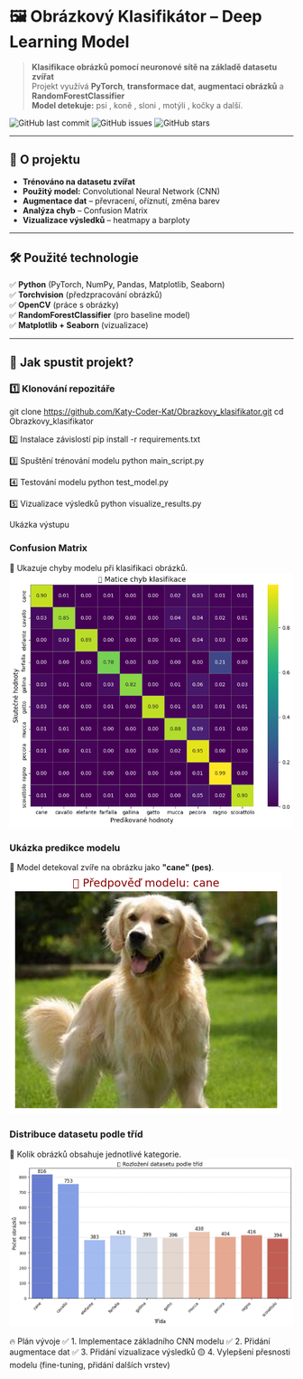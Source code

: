 # 🖼️ Obrázkový Klasifikátor – Deep Learning Model

> **Klasifikace obrázků pomocí neuronové sítě na základě datasetu zvířat**  
> Projekt využívá **PyTorch**, **transformace dat**, **augmentaci obrázků** a **RandomForestClassifier**  
> **Model detekuje:** psi , koně , sloni , motýli , kočky  a další.

![GitHub last commit](https://img.shields.io/github/last-commit/Katy-Coder-Kat/Obrazkovy_klasifikator)
![GitHub issues](https://img.shields.io/github/issues/Katy-Coder-Kat/Obrazkovy_klasifikator)
![GitHub stars](https://img.shields.io/github/stars/Katy-Coder-Kat/Obrazkovy_klasifikator?style=social)

---

## 📌 **O projektu**
-  **Trénováno na datasetu zvířat**  
-  **Použitý model:** Convolutional Neural Network (CNN)  
-  **Augmentace dat** – převracení, oříznutí, změna barev  
-  **Analýza chyb** – Confusion Matrix  
-  **Vizualizace výsledků** – heatmapy a barploty  

---

## 🛠 **Použité technologie**
✅ **Python** (PyTorch, NumPy, Pandas, Matplotlib, Seaborn)  
✅ **Torchvision** (předzpracování obrázků)  
✅ **OpenCV** (práce s obrázky)  
✅ **RandomForestClassifier** (pro baseline model)  
✅ **Matplotlib + Seaborn** (vizualizace)  

---

## 📌 **Jak spustit projekt?**
### 1️⃣ **Klonování repozitáře**

git clone https://github.com/Katy-Coder-Kat/Obrazkovy_klasifikator.git
cd Obrazkovy_klasifikator

2️⃣ Instalace závislostí
pip install -r requirements.txt

3️⃣ Spuštění trénování modelu
python main_script.py

4️⃣ Testování modelu
python test_model.py

5️⃣ Vizualizace výsledků
python visualize_results.py

Ukázka výstupu

###  Confusion Matrix
📌 Ukazuje chyby modelu při klasifikaci obrázků.  
![Confusion Matrix](https://github.com/Katy-Coder-Kat/Obrazkovy_klasifikator/blob/main/confusion_matrix.png?raw=true)

###  Ukázka predikce modelu
📌 Model detekoval zvíře na obrázku jako **"cane" (pes)**.  
![Predikce](https://github.com/Katy-Coder-Kat/Obrazkovy_klasifikator/blob/main/sample_prediction.png?raw=true)

###  Distribuce datasetu podle tříd
📌 Kolik obrázků obsahuje jednotlivé kategorie.  
![Distribuce dat](https://github.com/Katy-Coder-Kat/Obrazkovy_klasifikator/blob/main/dataset_distribution.png?raw=true)


🔥 Plán vývoje 
✅ 1. Implementace základního CNN modelu
✅ 2. Přidání augmentace dat
✅ 3. Přidání vizualizace výsledků
🟡 4. Vylepšení přesnosti modelu (fine-tuning, přidání dalších vrstev)
